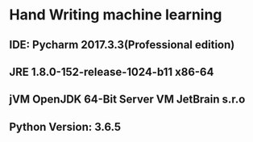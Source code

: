 # Hand Writing machine learning
## IDE: Pycharm 2017.3.3(Professional edition)
## JRE 1.8.0-152-release-1024-b11 x86-64
## jVM OpenJDK 64-Bit Server VM JetBrain s.r.o
## Python Version: 3.6.5
